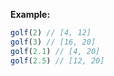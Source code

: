 **Example:**

```javascript
golf(2) // [4, 12]
golf(3) // [16, 20]
golf(2.1) // [4, 20]
golf(2.5) // [12, 20]
```
